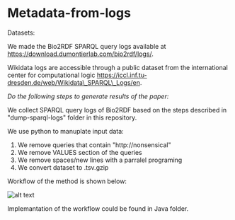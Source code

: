 # Metadata-from-logs

 
Datasets:

We made the Bio2RDF SPARQL query logs available at https://download.dumontierlab.com/bio2rdf/logs/.

Wikidata logs are accessible through a public dataset from the international center for computational logic https://iccl.inf.tu-dresden.de/web/Wikidata\_SPARQL\_Logs/en. 

*Do the following steps to generate results of the paper:*

We collect SPARQL query logs of Bio2RDF based on the steps described in "dump-sparql-logs" folder in this repository.

We use python to manuplate input data: 

1. We remove queries that contain "http://nonsensical" 
2. We remove VALUES section of the queries
3. We remove spaces/new lines with a parralel programing
4. We convert dataset to .tsv.gzip

Workflow of the method is shown below:

![alt text](https://github.com/marmhm/Metadata-from-logs/workflow.png)

Implemantation of the workflow could be found in Java folder. 

